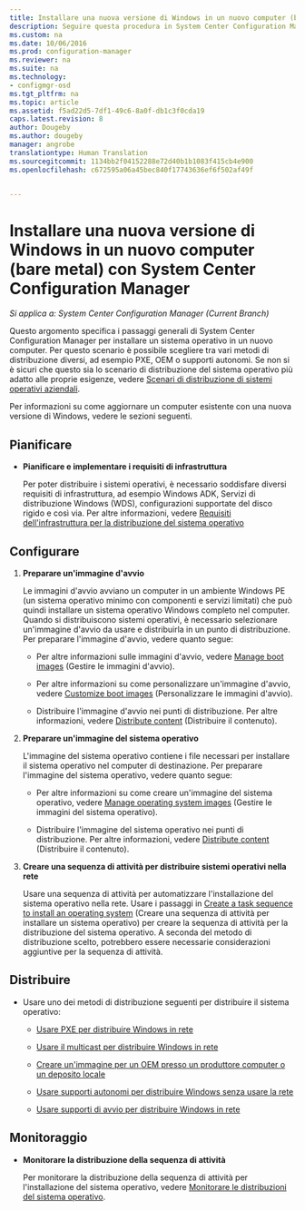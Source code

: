 ```yaml
---
title: Installare una nuova versione di Windows in un nuovo computer (bare metal) con System Center Configuration Manager
description: Seguire questa procedura in System Center Configuration Manager per installare un sistema operativo in un nuovo computer tramite PXE, OEM o supporti autonomi.
ms.custom: na
ms.date: 10/06/2016
ms.prod: configuration-manager
ms.reviewer: na
ms.suite: na
ms.technology:
- configmgr-osd
ms.tgt_pltfrm: na
ms.topic: article
ms.assetid: f5ad22d5-7df1-49c6-8a0f-db1c3f0cda19
caps.latest.revision: 8
author: Dougeby
ms.author: dougeby
manager: angrobe
translationtype: Human Translation
ms.sourcegitcommit: 1134bb2f04152288e72d40b1b1083f415cb4e900
ms.openlocfilehash: c672595a06a45bec840f17743636ef6f502af49f


---
```

# <a name="install-a-new-version-of-windows-on-a-new-computer-bare-metal-with-system-center-configuration-manager"></a>Installare una nuova versione di Windows in un nuovo computer (bare metal) con System Center Configuration Manager

*Si applica a: System Center Configuration Manager (Current Branch)*

Questo argomento specifica i passaggi generali di System Center Configuration Manager per installare un sistema operativo in un nuovo computer. Per questo scenario è possibile scegliere tra vari metodi di distribuzione diversi, ad esempio PXE, OEM o supporti autonomi. Se non si è sicuri che questo sia lo scenario di distribuzione del sistema operativo più adatto alle proprie esigenze, vedere [Scenari di distribuzione di sistemi operativi aziendali](scenarios-to-deploy-enterprise-operating-systems.md).  

 Per informazioni su come aggiornare un computer esistente con una nuova versione di Windows, vedere le sezioni seguenti.  

##  <a name="a-namebkmkplana-plan"></a><a name="BKMK_Plan"></a> Pianificare  

-   **Pianificare e implementare i requisiti di infrastruttura**  

     Per poter distribuire i sistemi operativi, è necessario soddisfare diversi requisiti di infrastruttura, ad esempio Windows ADK, Servizi di distribuzione Windows (WDS), configurazioni supportate del disco rigido e così via. Per altre informazioni, vedere [Requisiti dell'infrastruttura per la distribuzione del sistema operativo](../plan-design/infrastructure-requirements-for-operating-system-deployment.md)  

##  <a name="a-namebkmkconfigurea-configure"></a><a name="BKMK_Configure"> Configurare</a>  

1.  **Preparare un'immagine d'avvio**  

     Le immagini d'avvio avviano un computer in un ambiente Windows PE (un sistema operativo minimo con componenti e servizi limitati) che può quindi installare un sistema operativo Windows completo nel computer.   Quando si distribuiscono sistemi operativi, è necessario selezionare un'immagine d'avvio da usare e distribuirla in un punto di distribuzione. Per preparare l'immagine d'avvio, vedere quanto segue:  

    -   Per altre informazioni sulle immagini d'avvio, vedere [Manage boot images](../get-started/manage-boot-images.md) (Gestire le immagini d'avvio).  

    -   Per altre informazioni su come personalizzare un'immagine d'avvio, vedere [Customize boot images](../get-started/customize-boot-images.md) (Personalizzare le immagini d'avvio).  

    -   Distribuire l'immagine d'avvio nei punti di distribuzione. Per altre informazioni, vedere [Distribute content](../../core/servers/deploy/configure/deploy-and-manage-content.md#a-namebkmkdistributea-distribute-content) (Distribuire il contenuto).  

2.  **Preparare un'immagine del sistema operativo**  

     L'immagine del sistema operativo contiene i file necessari per installare il sistema operativo nel computer di destinazione. Per preparare l'immagine del sistema operativo, vedere quanto segue:  

    -   Per altre informazioni su come creare un'immagine del sistema operativo, vedere [Manage operating system images](../get-started/manage-operating-system-images.md) (Gestire le immagini del sistema operativo).

    -   Distribuire l'immagine del sistema operativo nei punti di distribuzione. Per altre informazioni, vedere [Distribute content](../../core/servers/deploy/configure/deploy-and-manage-content.md#a-namebkmkdistributea-distribute-content) (Distribuire il contenuto).

3.  **Creare una sequenza di attività per distribuire sistemi operativi nella rete**  

     Usare una sequenza di attività per automatizzare l'installazione del sistema operativo nella rete. Usare i passaggi in [Create a task sequence to install an operating system](create-a-task-sequence-to-install-an-operating-system.md) (Creare una sequenza di attività per installare un sistema operativo) per creare la sequenza di attività per la distribuzione del sistema operativo. A seconda del metodo di distribuzione scelto, potrebbero essere necessarie considerazioni aggiuntive per la sequenza di attività.  

##  <a name="a-namebkmkdeploya-deploy"></a><a name="BKMK_Deploy"></a> Distribuire  

-   Usare uno dei metodi di distribuzione seguenti per distribuire il sistema operativo:  

    -   [Usare PXE per distribuire Windows in rete](use-pxe-to-deploy-windows-over-the-network.md)  

    -   [Usare il multicast per distribuire Windows in rete](use-multicast-to-deploy-windows-over-the-network.md)  

    -   [Creare un'immagine per un OEM presso un produttore computer o un deposito locale](create-an-image-for-an-oem-in-factory-or-a-local-depot.md)  

    -   [Usare supporti autonomi per distribuire Windows senza usare la rete](use-stand-alone-media-to-deploy-windows-without-using-the-network.md)  

    -   [Usare supporti di avvio per distribuire Windows in rete](use-bootable-media-to-deploy-windows-over-the-network.md)  

## <a name="monitor"></a>Monitoraggio  

-   **Monitorare la distribuzione della sequenza di attività**  

     Per monitorare la distribuzione della sequenza di attività per l'installazione del sistema operativo, vedere [Monitorare le distribuzioni del sistema operativo](monitor-operating-system-deployments.md).  



<!--HONumber=Nov16_HO1-->


